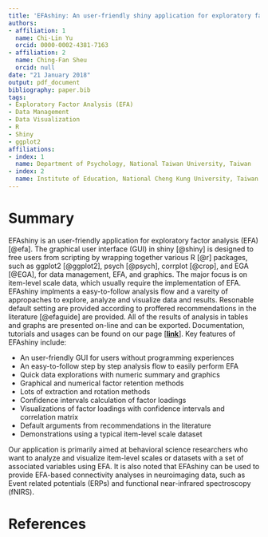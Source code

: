 ```yaml
---
title: 'EFAshiny: An user-friendly shiny application for exploratory factor analysis'
authors:
- affiliation: 1
  name: Chi-Lin Yu
  orcid: 0000-0002-4381-7163
- affiliation: 2
  name: Ching-Fan Sheu
  orcid: null
date: "21 January 2018"
output: pdf_document
bibliography: paper.bib
tags:
- Exploratory Factor Analysis (EFA)
- Data Management
- Data Visualization
- R
- Shiny
- ggplot2
affiliations:
- index: 1
  name: Department of Psychology, National Taiwan University, Taiwan
- index: 2
  name: Institute of Education, National Cheng Kung University, Taiwan
---
```


# Summary

EFAshiny is an user-friendly application for exploratory factor analysis (EFA) [@efa]. The graphical user interface (GUI) in shiny [@shiny] is designed to free users from scripting by wrapping together various R [@r] packages, such as ggplot2 [@ggplot2], psych [@psych], corrplot [@crop], and EGA [@EGA], for data management, EFA, and graphics. The major focus is on item-level scale data, which usually require the implementation of EFA. EFAshiny implments a easy-to-follow analysis flow and a vareity of appropaches to explore, analyze and visualize data and results. Resonable default setting are provided according to proffered recommendations in the literature [@efaguide] are provided. All of the results of analysis in tables and graphs are presented on-line and can be exported. Documentation, tutorials and usages can be found on our page [[**link**](https://github.com/PsyChiLin/EFAshiny)]. Key features of EFAshiny include:
- An user-friendly GUI for users without programming experiences
- An easy-to-follow step by step analysis flow to easily perform EFA 
- Quick data explorations with numeric summary and graphics
- Graphical and numerical factor retention methods
- Lots of extraction and rotation methods
- Confidence intervals calculation of factor loadings
- Visualizations of factor loadings with confidence intervals and correlation matrix
- Default arguments from recommendations in the literature
- Demonstrations using a typical item-level scale dataset 

Our application is primarily aimed at behavioral science researchers who want to analyze and visualize item-level scales or datasets with a set of associated variables using EFA. It is also noted that EFAshiny can be used to provide EFA-based connectivity analyses in neuroimaging data, such as Event related potentials (ERPs) and functional near-infrared spectroscopy (fNIRS).

# References